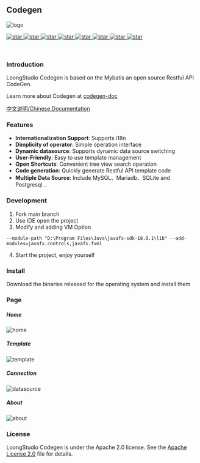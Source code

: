 ## Codegen

![logo](https://user-images.githubusercontent.com/40263163/194675495-957bf41a-89e0-4bf7-aaaa-fcade5568953.png)

<p align="left">
  <a href="https://openjdk.org/projects/jdk/17">
    <img alt="star" class="no-zoom" src="https://img.shields.io/badge/Java-17-blue">
  </a>

  <a href="https://spring.io/projects/spring-framework">
    <img alt="star" class="no-zoom" src="https://img.shields.io/badge/Spring%20Framework-5.3.23-blue">
  </a>

  <a href="https://openjfx.io">
    <img alt="star" class="no-zoom" src="https://img.shields.io/badge/JavaFX-18-blue">
  </a>

  <a href="https://mybatis.org/mybatis-3">
    <img alt="star" class="no-zoom" src="https://img.shields.io/badge/Mybatis-3.5.11-blue">
  </a>

  <a href="https://baomidou.com">
    <img alt="star" class="no-zoom" src="https://img.shields.io/badge/Mybatis--Plus-3.5.2-blue">
  </a>

  <a href="https://www.mysql.com">
    <img alt="star" class="no-zoom" src="https://img.shields.io/badge/MySQL-8.0.3-blue">
  </a>

  <a href="https://www.sqlite.org">
    <img alt="star" class="no-zoom" src="https://img.shields.io/badge/SQLite-3.39.3-blue">
  </a>

  <a href="http://www.apache.org/licenses/LICENSE-2.0">
    <img alt="star" class="no-zoom" src="https://img.shields.io/badge/License-Apache--2.0-brightgreen">
  </a>
</p>

<br/>

### Introduction
LoongStudio Codegen is based on the Mybatis an open source Restful API CodeGen.

Learn more about Codegen at [codegen-doc](https://loongstudio.github.io/codegen-doc)

[中文说明/Chinese Documentation](README_CN.md)

### Features

* **Internationalization Support**: Supports i18n 
* **Dimplicity of operator**: Simple operation interface
* **Dynamic datasource**: Supports dynamic data source switching
* **User-Friendly**: Easy to use template management
* **Open Shortcuts**: Convenient tree view search operation
* **Code generation**: Quickly generate Restful API template code
* **Multiple Data Source**: Include MySQL、Mariadb、SQLite and Postgresql...

### Development

1. Fork main branch
2. Use IDE open the project
3. Modify and adding VM Option
```shell
--module-path "D:\Program Files\Java\javafx-sdk-18.0.1\lib" --add-modules=javafx.controls,javafx.fxml
```

4. Start the project, enjoy yourself

### Install

Download the binaries released for the operating system and install them


### Page

##### Home

![home](https://user-images.githubusercontent.com/40263163/197484229-592efa3c-0fa6-4706-9bdf-adc4bafaf701.png)


##### Template

![template](https://user-images.githubusercontent.com/40263163/197484252-d4c29c7e-c722-427d-b6ec-bab3e244056d.png)


##### Connection

![datasource](https://user-images.githubusercontent.com/40263163/197484366-16e86ec7-2c66-48bb-b888-d8f614b4f45e.png)

##### About

![about](https://user-images.githubusercontent.com/40263163/197484430-7fa61dfc-b9a6-4c69-ab0c-6ff74e96144f.png)

### License

LoongStudio Codegen is under the Apache 2.0 license. See the [Apache License 2.0](http://www.apache.org/licenses/LICENSE-2.0) file for details.
